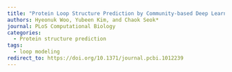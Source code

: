 ```yaml
---
title: "Protein Loop Structure Prediction by Community-based Deep Learning and its Application to Antibody CDR H3 Loop Modeling"
authors: Hyeonuk Woo, Yubeen Kim, and Chaok Seok*
journal: PLoS Computational Biology
categories:
  - Protein structure prediction
tags:
  - loop modeling
redirect_to: https://doi.org/10.1371/journal.pcbi.1012239
---
```

